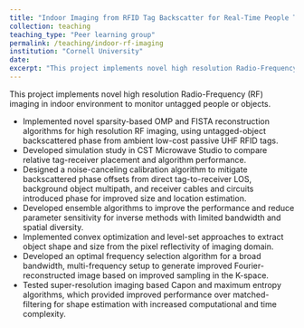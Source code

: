 ```yaml
---
title: "Indoor Imaging from RFID Tag Backscatter for Real-Time People Tracking"
collection: teaching
teaching_type: "Peer learning group"
permalink: /teaching/indoor-rf-imaging
institution: "Cornell University"
date: 
excerpt: "This project implements novel high resolution Radio-Frequency (RF) imaging in indoor environment to monitor untagged people or objects."
---
```


This project implements novel high resolution Radio-Frequency (RF) imaging in indoor environment to monitor untagged people or objects.

  * Implemented novel sparsity-based OMP and FISTA reconstruction algorithms for high resolution RF imaging, using untagged-object backscattered phase from ambient low-cost passive UHF RFID tags.
  * Developed simulation study in CST Microwave Studio to compare relative tag-receiver placement and algorithm performance.
  * Designed a noise-canceling calibration algorithm to mitigate backscattered phase offsets from direct tag-to-receiver LOS, background object multipath, and receiver cables and circuits introduced phase for improved size and location estimation.
  * Developed ensemble algorithms to improve the performance and reduce parameter sensitivity for inverse methods with limited bandwidth and spatial diversity.
  * Implemented convex optimization and level-set approaches to extract object shape and size from the pixel reflectivity of imaging domain.
  * Developed an optimal frequency selection algorithm for a broad bandwidth, multi-frequency setup to generate improved Fourier-reconstructed image based on improved sampling in the K-space.
  * Tested super-resolution imaging based Capon and maximum entropy algorithms, which provided improved performance over matched-filtering for shape estimation with increased computational and time complexity.